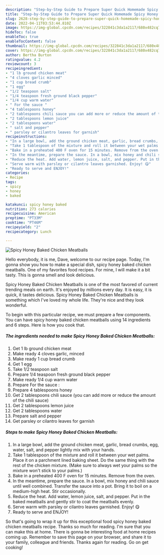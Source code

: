 ```yaml
---
description: "Step-by-Step Guide to Prepare Super Quick Homemade Spicy Honey Baked Chicken Meatballs"
title: "Step-by-Step Guide to Prepare Super Quick Homemade Spicy Honey Baked Chicken Meatballs"
slug: 2628-step-by-step-guide-to-prepare-super-quick-homemade-spicy-honey-baked-chicken-meatballs
date: 2022-04-11T03:53:44.810Z
image: https://img-global.cpcdn.com/recipes/322841c3da1a2117/680x482cq70/spicy-honey-baked-chicken-meatballs-recipe-main-photo.jpg
hideToc: false
enableToc: true
enableTocContent: false
thumbnail: https://img-global.cpcdn.com/recipes/322841c3da1a2117/680x482cq70/spicy-honey-baked-chicken-meatballs-recipe-main-photo.jpg
cover: https://img-global.cpcdn.com/recipes/322841c3da1a2117/680x482cq70/spicy-honey-baked-chicken-meatballs-recipe-main-photo.jpg
author: Bertha Burton
ratingvalue: 4.2
reviewcount: 3
recipeingredient:
- "1 lb ground chicken meat"
- "4 cloves garlic minced"
- "1 cup bread crumb"
- "1 egg"
- "1/2 teaspoon salt"
- "1/4 teaspoon fresh ground black pepper"
- "1/4 cup warm water"
- " For the sauce "
- "4 tablespoons honey"
- "2 tablespoons chili sauce you can add more or reduce the amount of the chili sauce"
- "2 tablespoons lemon juice"
- "2 tablespoons water"
- " salt and pepper"
- " parsley or cilantro leaves for garnish"
recipeinstructions:
- "In a large bowl, add the ground chicken meat, garlic, bread crumbs, egg, water, salt, and pepper lightly mix with your hands."
- "Take 1 tablespoon of the mixture and roll it between your wet palms. Place it on a parchment lined baking sheet. Do the same thing with the rest of the chicken mixture. (Make sure to always wet your palms so the mixture won&#39;t stick to your palms.)"
- "Bake in a preheated 400 F oven for 15 minutes. Remove from the oven."
- "In the meantime, prepare the sauce. In a bowl, mix honey and chili sauce until well combined. Transfer the sauce into a pot. Bring it to boil on a medium-high heat. Stir occasionally."
- "Reduce the heat. Add water, lemon juice, salt, and pepper. Put in the baked meatballs and gently stir to coat the meatballs evenly."
- "Serve warm with parsley or cilantro leaves garnished. Enjoy! 😋"
- "Ready to serve and ENJOY!"
categories:
- Recipe
tags:
- spicy
- honey
- baked

katakunci: spicy honey baked 
nutrition: 273 calories
recipecuisine: American
preptime: "PT33M"
cooktime: "PT46M"
recipeyield: "2"
recipecategory: Lunch

---
```



![Spicy Honey Baked Chicken Meatballs](https://img-global.cpcdn.com/recipes/322841c3da1a2117/680x482cq70/spicy-honey-baked-chicken-meatballs-recipe-main-photo.jpg)

Hello everybody, it is me, Dave, welcome to our recipe page. Today, I'm gonna show you how to make a special dish, spicy honey baked chicken meatballs. One of my favorites food recipes. For mine, I will make it a bit tasty. This is gonna smell and look delicious.



Spicy Honey Baked Chicken Meatballs is one of the most favored of current trending meals on earth. It's enjoyed by millions every day. It is easy, it is quick, it tastes delicious. Spicy Honey Baked Chicken Meatballs is something which I've loved my whole life. They're nice and they look wonderful.


To begin with this particular recipe, we must prepare a few components. You can have spicy honey baked chicken meatballs using 14 ingredients and 6 steps. Here is how you cook that.

<!--inarticleads1-->

##### The ingredients needed to make Spicy Honey Baked Chicken Meatballs:

1. Get 1 lb ground chicken meat
1. Make ready 4 cloves garlic, minced
1. Make ready 1 cup bread crumb
1. Get 1 egg
1. Take 1/2 teaspoon salt
1. Prepare 1/4 teaspoon fresh ground black pepper
1. Make ready 1/4 cup warm water
1. Prepare  For the sauce :
1. Prepare 4 tablespoons honey
1. Get 2 tablespoons chili sauce (you can add more or reduce the amount of the chili sauce)
1. Get 2 tablespoons lemon juice
1. Get 2 tablespoons water
1. Prepare  salt and pepper
1. Get  parsley or cilantro leaves for garnish




<!--inarticleads2-->

##### Steps to make Spicy Honey Baked Chicken Meatballs:

1. In a large bowl, add the ground chicken meat, garlic, bread crumbs, egg, water, salt, and pepper lightly mix with your hands.
1. Take 1 tablespoon of the mixture and roll it between your wet palms. Place it on a parchment lined baking sheet. Do the same thing with the rest of the chicken mixture. (Make sure to always wet your palms so the mixture won&#39;t stick to your palms.)
1. Bake in a preheated 400 F oven for 15 minutes. Remove from the oven.
1. In the meantime, prepare the sauce. In a bowl, mix honey and chili sauce until well combined. Transfer the sauce into a pot. Bring it to boil on a medium-high heat. Stir occasionally.
1. Reduce the heat. Add water, lemon juice, salt, and pepper. Put in the baked meatballs and gently stir to coat the meatballs evenly.
1. Serve warm with parsley or cilantro leaves garnished. Enjoy! 😋
1. Ready to serve and ENJOY!



So that's going to wrap it up for this exceptional food spicy honey baked chicken meatballs recipe. Thanks so much for reading. I'm sure that you can make this at home. There is gonna be interesting food at home recipes coming up. Remember to save this page on your browser, and share it to your family, colleague and friends. Thanks again for reading. Go on get cooking!
